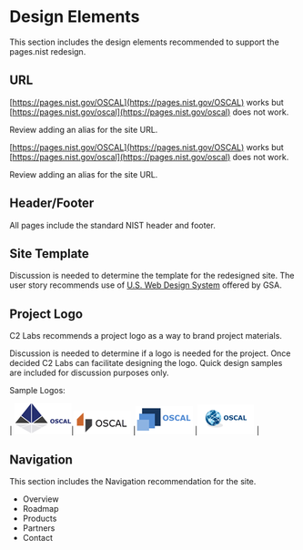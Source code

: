 # Design Elements

This section includes the design elements recommended to support the pages.nist redesign.

## URL

[https://pages.nist.gov/OSCAL](https://pages.nist.gov/OSCAL) works but [https://pages.nist.gov/oscal](https://pages.nist.gov/oscal) does not work.

Review adding an alias for the site URL.

[https://pages.nist.gov/OSCAL](https://pages.nist.gov/OSCAL) works but [https://pages.nist.gov/oscal](https://pages.nist.gov/oscal) does not work.

Review adding an alias for the site URL.

## Header/Footer

All pages include the standard NIST header and footer.

## Site Template

Discussion is needed to determine the template for the redesigned site. The user story recommends use of [U.S. Web Design System](https://designsystem.digital.gov/) offered by GSA.

## Project Logo
C2 Labs recommends a project logo as a way to brand project materials.

Discussion is needed to determine if a logo is needed for the project. Once decided C2 Labs can facilitate designing the logo. Quick design samples are included for discussion purposes only.

Sample Logos:

|  ![Sample Logo 1 for OSCAL](imgs/OSCAL_Logo1.png
      )|![Sample Logo 2 for OSCAL](imgs/OSCAL_Logo2.png
      )  |![Sample Logo 3 for OSCAL](imgs/OSCAL_Logo3.png
      ) |![Sample Logo 4 for OSCAL](imgs/OSCAL_Logo4.png
      ) |

## Navigation
This section includes the Navigation recommendation for the site.

 - Overview
- Roadmap
- Products
- Partners
- Contact
